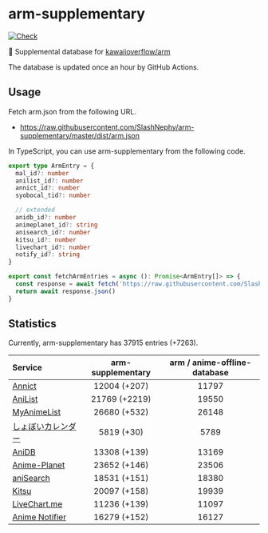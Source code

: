 # arm-supplementary

[![Check](https://github.com/SlashNephy/arm-supplementary/actions/workflows/check-node.yml/badge.svg)](https://github.com/SlashNephy/arm-supplementary/actions/workflows/check-node.yml)

💊 Supplemental database for [kawaiioverflow/arm](https://github.com/kawaiioverflow/arm)

The database is updated once an hour by GitHub Actions.

## Usage

Fetch arm.json from the following URL.

- https://raw.githubusercontent.com/SlashNephy/arm-supplementary/master/dist/arm.json

In TypeScript, you can use arm-supplementary from the following code.

```TypeScript
export type ArmEntry = {
  mal_id?: number
  anilist_id?: number
  annict_id?: number
  syobocal_tid?: number

  // extended
  anidb_id?: number
  animeplanet_id?: string
  anisearch_id?: number
  kitsu_id?: number
  livechart_id?: number
  notify_id?: string
}

export const fetchArmEntries = async (): Promise<ArmEntry[]> => {
  const response = await fetch('https://raw.githubusercontent.com/SlashNephy/arm-supplementary/master/dist/arm.json')
  return await response.json()
}
```

## Statistics

Currently, arm-supplementary has 37915 entries (+7263).

| Service                                     | arm-supplementary | arm / anime-offline-database |
| :------------------------------------------ | :---------------: | :--------------------------: |
| [Annict](https://annict.com)                |   12004 (+207)    |            11797             |
| [AniList](https://anilist.co)               |   21769 (+2219)   |            19550             |
| [MyAnimeList](https://myanimelist.net)      |   26680 (+532)    |            26148             |
| [しょぼいカレンダー](https://cal.syoboi.jp) |    5819 (+30)     |             5789             |
| [AniDB](https://anidb.net)                  |   13308 (+139)    |            13169             |
| [Anime-Planet](https://anime-planet.com)    |   23652 (+146)    |            23506             |
| [aniSearch](https://anisearch.com)          |   18531 (+151)    |            18380             |
| [Kitsu](https://kitsu.io)                   |   20097 (+158)    |            19939             |
| [LiveChart.me](https://livechart.me)        |   11236 (+139)    |            11097             |
| [Anime Notifier](https://notify.moe)        |   16279 (+152)    |            16127             |
